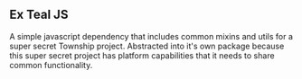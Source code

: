 ## Ex Teal JS

A simple javascript dependency that includes common mixins and utils for a super
secret Township project.  Abstracted into it's own package because this super
secret project has platform capabilities that it needs to share common
functionality.
